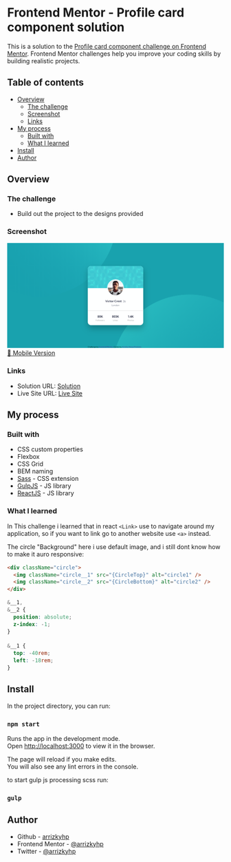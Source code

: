 # Frontend Mentor - Profile card component solution

This is a solution to the [Profile card component challenge on Frontend Mentor](https://www.frontendmentor.io/challenges/profile-card-component-cfArpWshJ). Frontend Mentor challenges help you improve your coding skills by building realistic projects.

## Table of contents

- [Overview](#overview)
  - [The challenge](#the-challenge)
  - [Screenshot](#screenshot)
  - [Links](#links)
- [My process](#my-process)
  - [Built with](#built-with)
  - [What I learned](#what-i-learned)
- [Install](#install)
- [Author](#author)

## Overview

### The challenge

- Build out the project to the designs provided

### Screenshot

![desktop](./desktop.png)
[📱 Mobile Version](./mobile.png)

### Links

- Solution URL: [Solution](https://github.com/arrizkyhp/profile-card-component-main)
- Live Site URL: [Live Site](https://arrizkyhp.github.io/profile-card-component-main/)

## My process

### Built with

- CSS custom properties
- Flexbox
- CSS Grid
- BEM naming
- [Sass](https://sass-lang.com/) - CSS extension
- [GulpJS](https://gulpjs.com/) - JS library
- [ReactJS](https://reactjs.org/) - JS library

### What I learned

In This challenge i learned that in react `<Link>` use to navigate around my application, so if you want to link go to another website use `<a>` instead.

The circle "Background" here i use default image, and i still dont know how to make it auro responsive:

```html
<div className="circle">
  <img className="circle__1" src="{CircleTop}" alt="circle1" />
  <img className="circle__2" src="{CircleBottom}" alt="circle2" />
</div>
```

```scss
&__1,
&__2 {
  position: absolute;
  z-index: -1;
}

&__1 {
  top: -40rem;
  left: -18rem;
}
```

## Install

In the project directory, you can run:

### `npm start`

Runs the app in the development mode.\
Open [http://localhost:3000](http://localhost:3000) to view it in the browser.

The page will reload if you make edits.\
You will also see any lint errors in the console.

to start gulp js processing scss run:

### `gulp`

## Author

- Github - [arrizkyhp](https://github.com/arrizkyhp)
- Frontend Mentor - [@arrizkyhp](https://www.frontendmentor.io/profile/arrizkyhp)
- Twitter - [@arrizkyhp](https://twitter.com/arrizkyhp)
